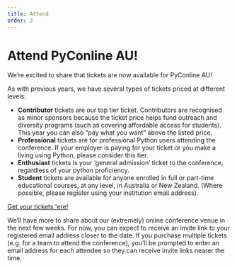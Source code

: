 ```yaml
---
title: Attend
order: 3
---
```


# Attend PyConline AU!

We’re excited to share that tickets are now available for PyConline AU!

As with previous years, we have several types of tickets priced at different levels:

- **Contributor** tickets are our top tier ticket. Contributors are recognised as minor sponsors because the ticket price helps fund outreach and diversity programs (such as covering affordable access for students). This year you can also “pay what you want” above the listed price.
- **Professional** tickets are for professional Python users attending the conference. If your employer is paying for your ticket or you make a living using Python, please consider this tier.
- **Enthusiast** tickets is your ‘general admission’ ticket to the conference, regardless of your python proficiency.
- **Student** tickets are available for anyone enrolled in full or part-time educational courses, at any level, in Australia or New Zealand. (Where possible, please register using your institution email address).

<p class='center-content'>
	<a href='https://pretix.eu/pyconau/online2020/' class='btn btn-center btn-chonk'>
		Get your tickets 'ere!
	</a>
</p>

We’ll have more to share about our (extremely) online conference venue in the next few weeks. For now, you can expect to receive an invite link to your registered email address closer to the date. If you purchase multiple tickets (e.g. for a team to attend the conference), you’ll be prompted to enter an email address for each attendee so they can receive invite links nearer the time.
